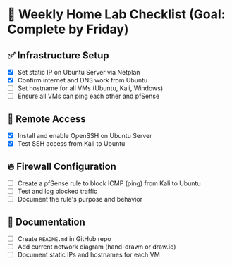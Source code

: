 # 🧪 Weekly Home Lab Checklist (Goal: Complete by Friday)

## ✅ Infrastructure Setup
- [x] Set static IP on Ubuntu Server via Netplan
- [x] Confirm internet and DNS work from Ubuntu
- [ ] Set hostname for all VMs (Ubuntu, Kali, Windows)
- [ ] Ensure all VMs can ping each other and pfSense

## 🔐 Remote Access
- [x] Install and enable OpenSSH on Ubuntu Server
- [x] Test SSH access from Kali to Ubuntu

## 🔥 Firewall Configuration
- [ ] Create a pfSense rule to block ICMP (ping) from Kali to Ubuntu
- [ ] Test and log blocked traffic
- [ ] Document the rule's purpose and behavior

## 📓 Documentation
- [ ] Create `README.md` in GitHub repo
- [ ] Add current network diagram (hand-drawn or draw.io)
- [ ] Document static IPs and hostnames for each VM
